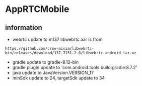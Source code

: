 # AppRTCMobile

## information
- webrtc update to m137
  libwebrtc.aar is from
```
https://github.com/crow-misia/libwebrtc-bin/releases/download/137.7151.2.0/libwebrtc-android.tar.xz
```
- gradle update to gradle-8.12-bin
- gradle plugin update to 'com.android.tools.build:gradle:8.7.2'
- java update to JavaVersion.VERSION_17
- minSdk update to 24, targetSdk update to 34